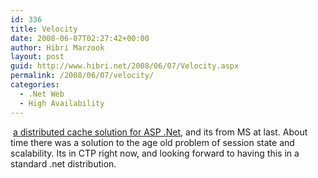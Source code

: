 ```yaml
---
id: 336
title: Velocity
date: 2008-06-07T02:27:42+00:00
author: Hibri Marzook
layout: post
guid: http://www.hibri.net/2008/06/07/Velocity.aspx
permalink: /2008/06/07/velocity/
categories:
  - .Net Web
  - High Availability
---
```

&nbsp;<a href="http://blogs.msdn.com/velocity/" target="_blank">a distributed cache solution for ASP .Net</a>, and its from MS at last. About time there was a solution to the age old problem of session state and scalability. Its in CTP right now, and looking forward to having this in a standard .net distribution.